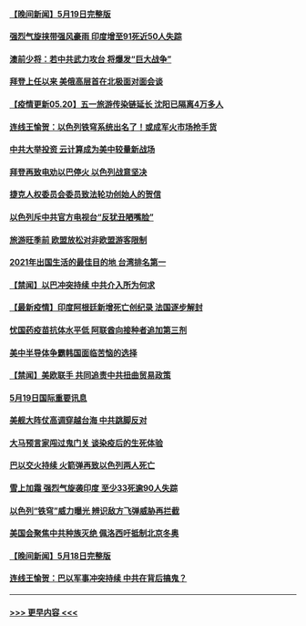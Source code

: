 #### [【晚间新闻】5月19日完整版](../pages/prog202/a103123562.md?t=05201251) 
#### [强烈气旋挟带强风豪雨 印度增至91死近50人失踪](../pages/prog202/a103123603.md?t=05201251) 
#### [澳前少将：若中共武力攻台 将爆发“巨大战争”](../pages/prog202/a103123572.md?t=05201251) 
#### [拜登上任以来 美俄高层首在北极面对面会谈](../pages/prog202/a103123535.md?t=05201251) 
#### [【疫情更新05.20】五一旅游传染链延长 沈阳已隔离4万多人](../pages/prog202/a103114528.md?t=05201251) 
#### [连线王愉贺：以色列铁穹系统出名了！或成军火市场抢手货](../pages/prog202/a103122584.md?t=05201251) 
#### [中共大举投资 云计算成为美中较量新战场](../pages/prog202/a103123461.md?t=05201251) 
#### [拜登再致电劝以巴停火 以色列战意坚决](../pages/prog202/a103123437.md?t=05201251) 
#### [捷克人权委员会委员致法轮功创始人的贺信](../pages/prog202/a103123429.md?t=05201251) 
#### [以色列斥中共官方电视台“反犹丑陋嘴脸”](../pages/prog202/a103123385.md?t=05201251) 
#### [旅游旺季前 欧盟放松对非欧盟游客限制](../pages/prog202/a103123359.md?t=05201251) 
#### [2021年出国生活的最佳目的地 台湾排名第一](../pages/prog202/a103123111.md?t=05201251) 
#### [【禁闻】以巴冲突持续 中共介入所为何求](../pages/prog202/a103123257.md?t=05201251) 
#### [【最新疫情】印度阿根廷新增死亡创纪录 法国逐步解封](../pages/prog202/a103123254.md?t=05201251) 
#### [忧国药疫苗抗体水平低 阿联酋向接种者追加第三剂](../pages/prog202/a103123115.md?t=05201251) 
#### [美中半导体争霸韩国面临苦恼的选择](../pages/prog202/a103123135.md?t=05201251) 
#### [【禁闻】美欧联手 共同追责中共扭曲贸易政策](../pages/prog202/a103123141.md?t=05201251) 
#### [5月19日国际重要讯息](../pages/prog202/a103123008.md?t=05201251) 
#### [美舰大阵仗高调穿越台海 中共跳脚反对](../pages/prog202/a103122983.md?t=05201251) 
#### [大马预言家闯过鬼门关 谈染疫后的生死体验](../pages/prog202/a103122900.md?t=05201251) 
#### [巴以交火持续 火箭弹再致以色列两人死亡](../pages/prog202/a103122560.md?t=05201251) 
#### [雪上加霜 强烈气旋袭印度 至少33死逾90人失踪](../pages/prog202/a103122783.md?t=05201251) 
#### [以色列“铁穹”威力曝光 辨识敌方飞弹威胁再拦截](../pages/prog202/a103122755.md?t=05201251) 
#### [美国会聚焦中共种族灭绝 佩洛西吁抵制北京冬奥](../pages/prog202/a103122750.md?t=05201251) 
#### [【晚间新闻】5月18日完整版](../pages/prog202/a103122713.md?t=05201251) 
#### [连线王愉贺：巴以军事冲突持续 中共在背后搞鬼？](../pages/prog202/a103121817.md?t=05201251) 

----
#### [ >>> 更早内容 <<< ](../indexes/prog202-earlier.md)
